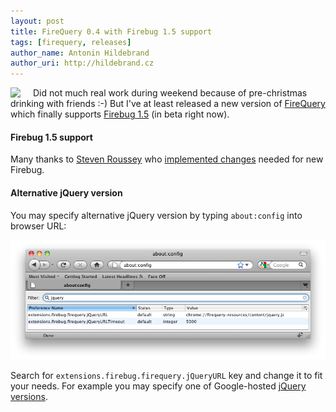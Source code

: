 ```yaml
---
layout: post
title: FireQuery 0.4 with Firebug 1.5 support
tags: [firequery, releases]
author_name: Antonin Hildebrand
author_uri: http://hildebrand.cz
---
```


<img src="/shared/img/firequery-icon.png" style="float: left; margin-right: 20px"> 

Did not much real work during weekend because of pre-christmas drinking with friends :-) But I've at least released a new version of [FireQuery](http://firequery.binaryage.com) which finally supports [Firebug 1.5](http://getfirebug.com) (in beta right now).


#### Firebug 1.5 support

Many thanks to [Steven Roussey](http://twitter.com/sroussey) who [implemented changes](http://github.com/darwin/firequery/commits/master) needed for new Firebug.

#### Alternative jQuery version

You may specify alternative jQuery version by typing `about:config` into browser URL:

<img src="/images/about-config-jquery-url.png" width="600">

Search for `extensions.firebug.firequery.jQueryURL` key and change it to fit your needs. For example you may specify one of Google-hosted [jQuery versions](http://code.google.com/apis/ajaxlibs/documentation/index.html#jquery).
